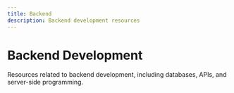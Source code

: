 ```yaml
---
title: Backend
description: Backend development resources
---
```


# Backend Development

Resources related to backend development, including databases, APIs, and server-side programming.

